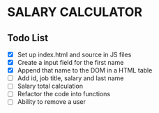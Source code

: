 # SALARY CALCULATOR

## Todo List

- [x] Set up index.html and source in JS files
- [x] Create a input field for the first name
- [x] Append that name to the DOM in a HTML table
- [ ] Add id, job title, salary and last name
- [ ] Salary total calculation
- [ ] Refactor the code into functions
- [ ] Ability to remove a user
